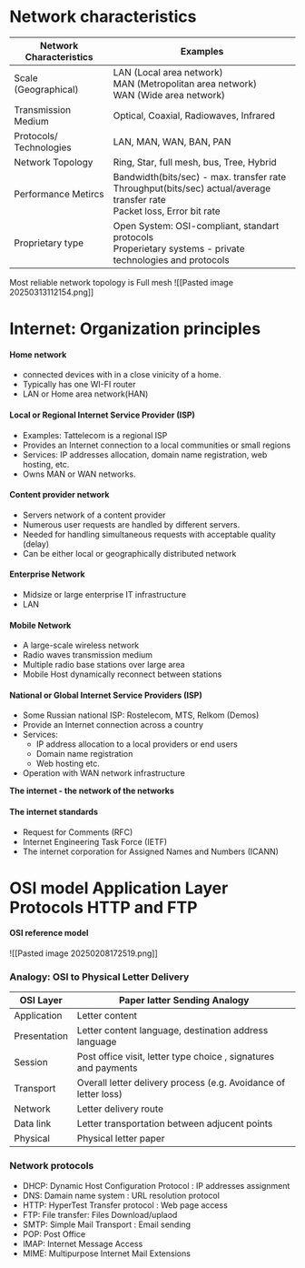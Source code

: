 # Network characteristics 

| Network Characteristics | Examples                                                                                                                     |
| ----------------------- | ---------------------------------------------------------------------------------------------------------------------------- |
| Scale (Geographical)    | LAN (Local area network)<br>MAN (Metropolitan area network)<br>WAN (Wide area network)                                       |
| Transmission Medium     | Optical, Coaxial, Radiowaves, Infrared                                                                                       |
| Protocols/ Technologies | LAN, MAN, WAN, BAN, PAN                                                                                                      |
| Network Topology        | Ring, Star, full mesh, bus, Tree, Hybrid                                                                                     |
| Performance Metircs     | Bandwidth(bits/sec) - max. transfer rate<br>Throughput(bits/sec) actual/average transfer rate<br>Packet loss, Error bit rate |
| Proprietary type        | Open System: OSI-compliant, standart protocols<br>Properietary systems - private technologies and protocols                  |
Most reliable network topology is Full mesh
![[Pasted image 20250313112154.png]]
# Internet: Organization principles 
#### Home network
- connected devices with in a close vinicity of a home.
- Typically has one WI-FI router
- LAN or Home area network(HAN)
#### Local or Regional Internet Service Provider (ISP)
- Examples: Tattelecom is a regional ISP
- Provides an Internet connection to a local communities or small regions 
- Services: IP addresses allocation, domain name registration, web hosting, etc. 
- Owns MAN or WAN networks.
#### Content provider network
- Servers network of a content provider 
- Numerous user requests are handled by different servers.
- Needed for handling simultaneous requests with acceptable quality (delay)
- Can be either local or geographically distributed network
#### Enterprise Network
- Midsize or large enterprise IT infrastructure
- LAN
#### Mobile Network
- A large-scale wireless network
- Radio waves transmission medium
- Multiple radio base stations over large area 
- Mobile Host dynamically reconnect between stations 
#### National or Global Internet Service Providers (ISP)
- Some Russian national ISP: Rostelecom, MTS, Relkom (Demos)
- Provide an Internet connection across a country
- Services:
	-  IP address allocation to a local providers or end users
	- Domain name registration 
	- Web hosting etc.
- Operation with WAN network infrastructure

**The internet - the network of the networks**

#### The internet standards
- Request for Comments (RFC)
- Internet Engineering Task Force (IETF)
- The internet corporation for Assigned Names and Numbers (ICANN)

# OSI model Application Layer Protocols HTTP and FTP
#### OSI reference model 
![[Pasted image 20250208172519.png]]
### Analogy: OSI to Physical Letter Delivery 

| OSI Layer    | Paper latter Sending Analogy                                    |
| ------------ | --------------------------------------------------------------- |
| Application  | Letter content                                                  |
| Presentation | Letter content language, destination address language           |
| Session      | Post office visit, letter type choice , signatures and payments |
| Transport    | Overall letter delivery process (e.g. Avoidance of letter loss) |
| Network      | Letter delivery route                                           |
| Data link    | Letter transportation between adjucent points                   |
| Physical     | Physical letter paper                                           |

### Network protocols
- DHCP: Dynamic Host Configuration Protocol : IP addresses assignment
- DNS: Damain name system : URL resolution protocol
- HTTP: HyperTest Transfer protocol : Web page access
- FTP: File transfer: Files Download/uplaod
- SMTP: Simple Mail Transport : Email sending
- POP: Post Office 
- IMAP: Internet Message Access
- MIME: Multipurpose Internet Mail Extensions 

